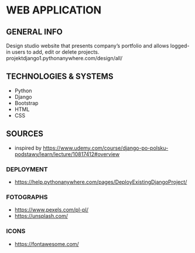 # WEB APPLICATION
## GENERAL INFO
Design studio website that presents company’s portfolio and allows logged-in users to add, edit or delete projects.
projektdjango1.pythonanywhere.com/design/all/
## TECHNOLOGIES & SYSTEMS
* Python
* Django
* Bootstrap
* HTML
* CSS

## SOURCES
* inspired by https://www.udemy.com/course/django-po-polsku-podstawy/learn/lecture/10817412#overview
### DEPLOYMENT
* https://help.pythonanywhere.com/pages/DeployExistingDjangoProject/
### FOTOGRAPHS
* https://www.pexels.com/pl-pl/
* https://unsplash.com/
### ICONS
* https://fontawesome.com/
